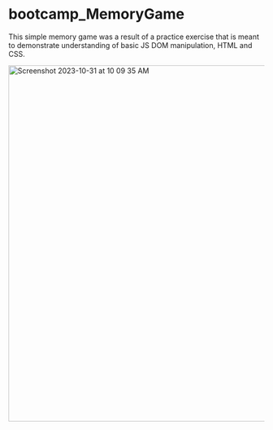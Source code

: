 # bootcamp_MemoryGame
This simple memory game was a result of a practice exercise that is meant to demonstrate understanding of basic JS DOM manipulation, HTML and CSS.

<img width="701" alt="Screenshot 2023-10-31 at 10 09 35 AM" src="https://github.com/yukonnor/bootcamp_MemoryGame/assets/22033835/a0acb97e-0774-4f6d-a8bc-e071fee9b938">

